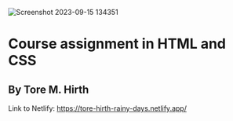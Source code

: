 ![Screenshot 2023-09-15 134351](https://github.com/Torehirth/Rainy-Days/assets/116200852/30d8849b-caf9-4ae5-a206-ced8bb59f5fe)


# Course assignment in HTML and CSS 
## By Tore M. Hirth

Link to Netlify: https://tore-hirth-rainy-days.netlify.app/
